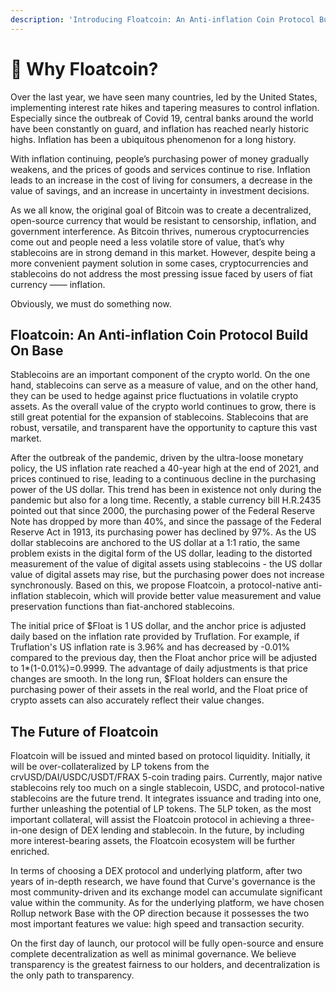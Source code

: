 ```yaml
---
description: 'Introducing Floatcoin: An Anti-inflation Coin Protocol Build on Base'
---
```


# 📖 Why Floatcoin?

Over the last year, we have seen many countries, led by the United States, implementing interest rate hikes and tapering measures to control inflation. Especially since the outbreak of Covid 19, central banks around the world have been constantly on guard, and inflation has reached nearly historic highs. Inflation has been a ubiquitous phenomenon for a long history.

With inflation continuing, people’s purchasing power of money gradually weakens, and the prices of goods and services continue to rise. Inflation leads to an increase in the cost of living for consumers, a decrease in the value of savings, and an increase in uncertainty in investment decisions.

As we all know, the original goal of Bitcoin was to create a decentralized, open-source currency that would be resistant to censorship, inflation, and government interference. As Bitcoin thrives, numerous cryptocurrencies come out and people need a less volatile store of value, that’s why stablecoins are in strong demand in this market. However, despite being a more convenient payment solution in some cases, cryptocurrencies and stablecoins do not address the most pressing issue faced by users of fiat currency —— inflation.

Obviously, we must do something now.

## Floatcoin: An Anti-inflation Coin Protocol Build On Base

Stablecoins are an important component of the crypto world. On the one hand, stablecoins can serve as a measure of value, and on the other hand, they can be used to hedge against price fluctuations in volatile crypto assets. As the overall value of the crypto world continues to grow, there is still great potential for the expansion of stablecoins. Stablecoins that are robust, versatile, and transparent have the opportunity to capture this vast market.

After the outbreak of the pandemic, driven by the ultra-loose monetary policy, the US inflation rate reached a 40-year high at the end of 2021, and prices continued to rise, leading to a continuous decline in the purchasing power of the US dollar. This trend has been in existence not only during the pandemic but also for a long time. Recently, a stable currency bill H.R.2435 pointed out that since 2000, the purchasing power of the Federal Reserve Note has dropped by more than 40%, and since the passage of the Federal Reserve Act in 1913, its purchasing power has declined by 97%. As the US dollar stablecoins are anchored to the US dollar at a 1:1 ratio, the same problem exists in the digital form of the US dollar, leading to the distorted measurement of the value of digital assets using stablecoins - the US dollar value of digital assets may rise, but the purchasing power does not increase synchronously. Based on this, we propose Floatcoin, a protocol-native anti-inflation stablecoin, which will provide better value measurement and value preservation functions than fiat-anchored stablecoins.

The initial price of $Float is 1 US dollar, and the anchor price is adjusted daily based on the inflation rate provided by Truflation. For example, if Truflation's US inflation rate is 3.96% and has decreased by -0.01% compared to the previous day, then the Float anchor price will be adjusted to 1\*(1-0.01%)=0.9999. The advantage of daily adjustments is that price changes are smooth. In the long run, $Float holders can ensure the purchasing power of their assets in the real world, and the Float price of crypto assets can also accurately reflect their value changes.

## The Future of Floatcoin

Floatcoin will be issued and minted based on protocol liquidity. Initially, it will be over-collateralized by LP tokens from the crvUSD/DAI/USDC/USDT/FRAX 5-coin trading pairs. Currently, major native stablecoins rely too much on a single stablecoin, USDC, and protocol-native stablecoins are the future trend. It integrates issuance and trading into one, further unleashing the potential of LP tokens. The 5LP token, as the most important collateral, will assist the Floatcoin protocol in achieving a three-in-one design of DEX lending and stablecoin. In the future, by including more interest-bearing assets, the Floatcoin ecosystem will be further enriched.

In terms of choosing a DEX protocol and underlying platform, after two years of in-depth research, we have found that Curve's governance is the most community-driven and its exchange model can accumulate significant value within the community. As for the underlying platform, we have chosen Rollup network Base with the OP direction because it possesses the two most important features we value: high speed and transaction security.

On the first day of launch, our protocol will be fully open-source and ensure complete decentralization as well as minimal governance. We believe transparency is the greatest fairness to our holders, and decentralization is the only path to transparency.

